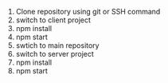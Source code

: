 1. Clone repository using git or SSH command
2. switch to client project
3. npm install
4. npm start
5. swtich to main repository
6. switch to server project
7. npm install
8. npm start
